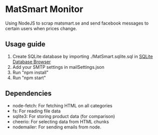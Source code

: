 # MatSmart Monitor

Using NodeJS to scrap matsmart.se and send facebook messages to certain users when prices change.

## Usage guide
1. Create SQLite database by importing ./MatSmart.sqlite.sql in [SQLite Database Browser](https://portableapps.com/apps/development/sqlite_database_browser_portable)
2. Add your SMTP settings in mailSettings.json
3. Run "npm install"
4. Run "npm start"

## Dependencies
* node-fetch: For fetching HTML on all categories
* fs: For reading file data
* sqlite3: For storing product data (for comparison)
* cheerio: For selecting data from HTML chunks
* nodemailer: For sending emails from node.
